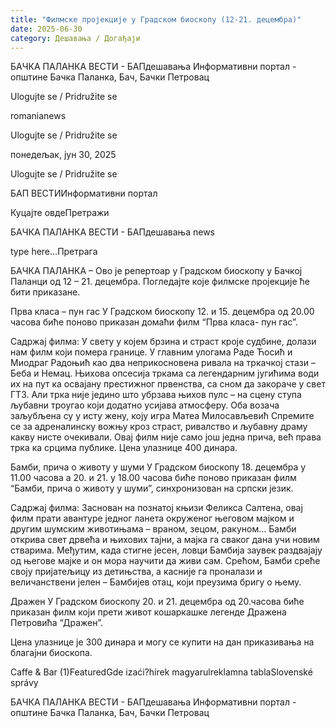 ```yaml
---
title: "Филмске пројекције у Градском биоскопу (12-21. децембра)"
date: 2025-06-30
category: Дешавања / Догађаји
---
```


БАЧКА ПАЛАНКА ВЕСТИ - БАПдешавања Информативни портал - општине Бачка Паланка, Бач, Бачки Петровац

Ulogujte se / Pridružite se

romanianews

Ulogujte se / Pridružite se

понедељак, јун 30, 2025

Ulogujte se / Pridružite se

БАП ВЕСТИИнформативни портал

Куцајте овдеПретражи

БАЧКА ПАЛАНКА ВЕСТИ - БАПдешавања news

type here...Претрага

БАЧКА ПАЛАНКА – Ово је репертоар у Градском биоскопу у Бачкој Паланци од 12 – 21. децембра. Погледајте које филмске пројекције ће бити приказане.

Прва класа – пун гас
У Градском биоскопу 12. и 15. децембра од 20.00 часова биће поново приказан домаћи филм “Прва класа- пун гас”.



Садржај филма:
У свету у којем брзина и страст кроје судбине, долази нам филм који помера границе. У главним улогама Раде Ћосић и Миодраг Радоњић као два неприкосновена ривала на тркачкој стази – Беба и Немац. Њихова опсесија тркама са легендарним југићима води их на пут ка освајану престижног првенства, са сном да закораче у свет ГТ3. Али трка није једино што убрзава њихов пулс – на сцену ступа љубавни троугао који додатно усијава атмосферу. Оба возача заљубљена су у исту жену, коју игра Матеа Милосављевић Спремите се за адреналинску вожњу кроз страст, ривалство и љубавну драму какву нисте очекивали. Овај филм није само још једна прича, већ права трка ка срцима публике.
Цена улазнице 400 динара.


Бамби, прича о животу у шуми
У Градском биоскопу 18. децембра у 11.00 часова а 20. и 21. у 18.00 часова биће поново приказан филм “Бамби, прича о животу у шуми”, синхронизован на српски језик.

Садржај филма:
Заснован на познатој књизи Феликса Салтена, овај филм прати авантуре једног ланета окруженог његовом мајком и другим шумским животињама – враном, зецом, ракуном… Бамби открива свет дрвећа и њихових тајни, а мајка га сваког дана учи новим стварима. Међутим, када стигне јесен, ловци Бамбија заувек раздвајају од његове мајке и он мора научити да живи сам. Срећом, Бамби среће своју пријатељицу из детињства, а касније га проналази и величанствени јелен – Бамбијев отац, који преузима бригу о њему.



Дражен
У Градском биоскопу 20. и 21. децембра од 20.часова биће приказан филм који прети живот кошаркашке легенде Дражена Петровића “Дражен”.



Цена улазнице је 300 динара и могу се купити на дан приказивања на благајни биоскопа.

Caffe & Bar (1)FeaturedGde izaći?hírek magyarulreklamna tablaSlovenské správy

БАЧКА ПАЛАНКА ВЕСТИ - БАПдешавања Информативни портал - општине Бачка Паланка, Бач, Бачки Петровац
